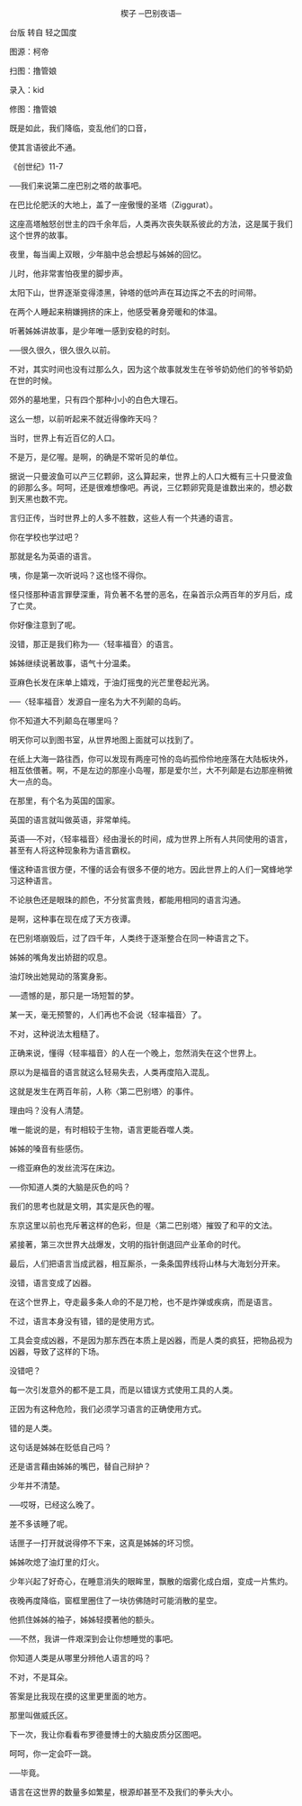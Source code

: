 <p align="center">楔子 ─巴别夜语─</p>

台版 转自 轻之国度

图源：柯帝

扫图：撸管娘

录入：kid

修图：撸管娘

既是如此，我们降临，变乱他们的口音，

使其言语彼此不通。

《创世纪》11-7

──我们来说第二座巴别之塔的故事吧。

在巴比伦肥沃的大地上，盖了一座傲慢的圣塔（Ziggurat）。

这座高塔触怒创世主的四千余年后，人类再次丧失联系彼此的方法，这是属于我们这个世界的故事。

夜里，每当阖上双眼，少年脑中总会想起与姊姊的回忆。

儿时，他非常害怕夜里的脚步声。

太阳下山，世界逐渐变得漆黑，钟塔的低吟声在耳边挥之不去的时间带。

在两个人睡起来稍嫌拥挤的床上，他感受著身旁暖和的体温。

听著姊姊讲故事，是少年唯一感到安稳的时刻。

──很久很久，很久很久以前。

不对，其实时间也没有过那么久，因为这个故事就发生在爷爷奶奶他们的爷爷奶奶在世的时候。

郊外的墓地里，只有四个那种小小的白色大理石。

这么一想，以前听起来不就近得像昨天吗？

当时，世界上有近百亿的人口。

不是万，是亿喔。是啊，的确是不常听见的单位。

据说一只曼波鱼可以产三亿颗卵，这么算起来，世界上的人口大概有三十只曼波鱼的卵那么多。呵呵，还是很难想像吧。再说，三亿颗卵究竟是谁数出来的，想必数到天黑也数不完。

言归正传，当时世界上的人多不胜数，这些人有一个共通的语言。

你在学校也学过吧？

那就是名为英语的语言。

咦，你是第一次听说吗？这也怪不得你。

怪只怪那种语言罪孽深重，背负著不名誉的恶名，在枭首示众两百年的岁月后，成了亡灵。

你好像注意到了呢。

没错，那正是我们称为──〈轻率福音〉的语言。

姊姊继续说著故事，语气十分温柔。

亚麻色长发在床单上嬉戏，于油灯摇曳的光芒里卷起光涡。

──〈轻率福音〉发源自一座名为大不列颠的岛屿。

你不知道大不列颠岛在哪里吗？

明天你可以到图书室，从世界地图上面就可以找到了。

在纸上大海一路往西，你可以发现有两座可怜的岛屿孤伶伶地座落在大陆板块外，相互依偎著。啊，不是左边的那座小岛喔，那是爱尔兰，大不列颠是右边那座稍微大一点的岛。

在那里，有个名为英国的国家。

英国的语言就叫做英语，非常单纯。

英语──不对，〈轻率福音〉经由漫长的时间，成为世界上所有人共同使用的语言，甚至有人将这种现象称为语言霸权。

懂这种语言很方便，不懂的话会有很多不便的地方。因此世界上的人们一窝蜂地学习这种语言。

不论肤色还是眼珠的颜色，不分贫富贵贱，都能用相同的语言沟通。

是啊，这种事在现在成了天方夜谭。

在巴别塔崩毁后，过了四千年，人类终于逐渐整合在同一种语言之下。

姊姊的嘴角发出娇甜的叹息。

油灯映出她晃动的落寞身影。

──遗憾的是，那只是一场短暂的梦。

某一天，毫无预警的，人们再也不会说〈轻率福音〉了。

不对，这种说法太粗糙了。

正确来说，懂得〈轻率福音〉的人在一个晚上，忽然消失在这个世界上。

原以为是福音的语言就这么轻易失去，人类再度陷入混乱。

这就是发生在两百年前，人称〈第二巴别塔〉的事件。

理由吗？没有人清楚。

唯一能说的是，有时相较于生物，语言更能吞噬人类。

姊姊的嗓音有些感伤。

一绺亚麻色的发丝流泻在床边。

──你知道人类的大脑是灰色的吗？

我们的思考也就是文明，其实是灰色的喔。

东京这里以前也充斥著这样的色彩，但是〈第二巴别塔〉摧毁了和平的文法。

紧接著，第三次世界大战爆发，文明的指针倒退回产业革命的时代。

最后，人们把语言当成武器，相互厮杀，一条条国界线将山林与大海划分开来。

没错，语言变成了凶器。

在这个世界上，夺走最多条人命的不是刀枪，也不是炸弹或疾病，而是语言。

不过，语言本身没有错，错的是使用方式。

工具会变成凶器，不是因为那东西在本质上是凶器，而是人类的疯狂，把物品视为凶器，导致了这样的下场。

没错吧？

每一次引发意外的都不是工具，而是以错误方式使用工具的人类。

正因为有这种危险，我们必须学习语言的正确使用方式。

错的是人类。

这句话是姊姊在贬低自己吗？

还是语言藉由姊姊的嘴巴，替自己辩护？

少年并不清楚。

──哎呀，已经这么晚了。

差不多该睡了呢。

话匣子一打开就说得停不下来，这真是姊姊的坏习惯。

姊姊吹熄了油灯里的灯火。

少年兴起了好奇心，在睡意消失的眼眸里，飘散的烟雾化成白烟，变成一片焦灼。

夜晚再度降临，窗框里圈住了一块彷佛随时可能消散的星空。

他抓住姊姊的袖子，姊姊轻摸著他的额头。

──不然，我讲一件艰深到会让你想睡觉的事吧。

你知道人类是从哪里分辨他人语言的吗？

不对，不是耳朵。

答案是比我现在摸的这里更里面的地方。

那里叫做威氏区。

下一次，我让你看看布罗德曼博士的大脑皮质分区图吧。

呵呵，你一定会吓一跳。

──毕竟。

语言在这世界的数量多如繁星，根源却甚至不及我们的拳头大小。

